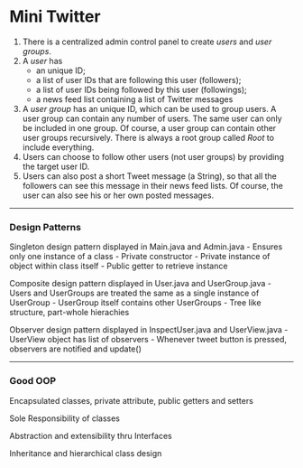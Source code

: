 # Mini Twitter


1. There is a centralized admin control panel to create *users* and *user groups*.
2. A *user* has 
    - an unique ID; 
    - a list of user IDs that are following this user (followers); 
    - a list of user IDs being followed by this user (followings); 
    - a news feed list containing a list of Twitter messages
3. A *user group* has an unique ID, which can be used to group users. A user group can
contain any number of users. The same user can only be included in one group. Of
course, a user group can contain other user groups recursively. There is always a root
group called *Root* to include everything.
4. Users can choose to follow other users (not user groups) by providing the target user ID.
5. Users can also post a short Tweet message (a String), so that all the followers can see
this message in their news feed lists. Of course, the user can also see his or her own
posted messages.

---
### Design Patterns
Singleton design pattern displayed in Main.java and Admin.java
    - Ensures only one instance of a class
    - Private constructor
    - Private instance of object within class itself
    - Public getter to retrieve instance

Composite design pattern displayed in User.java and UserGroup.java
    - Users and UserGroups are treated the same as a single instance of UserGroup
    - UserGroup itself contains other UserGroups
    - Tree like structure, part-whole hierachies

Observer design pattern displayed in InspectUser.java and UserView.java
    - UserView object has list of observers
    - Whenever tweet button is pressed, observers are notified and update()

---
### Good OOP
Encapsulated classes, private attribute, public getters and setters

Sole Responsibility of classes

Abstraction and extensibility thru Interfaces

Inheritance and hierarchical class design


